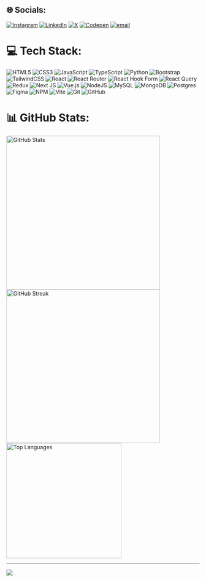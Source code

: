 
## 🌐 Socials:
[![Instagram](https://img.shields.io/badge/Instagram-%23E4405F.svg?logo=Instagram&logoColor=white)](https://instagram.com/@arifahrizal__) [![LinkedIn](https://img.shields.io/badge/LinkedIn-%230077B5.svg?logo=linkedin&logoColor=white)](https://linkedin.com/in/ariffahrizal) [![X](https://img.shields.io/badge/X-black.svg?logo=X&logoColor=white)](https://x.com/@arifahrizal__) [![Codepen](https://img.shields.io/badge/Codepen-000000?logo=codepen&logoColor=white)](https://codepen.io/arif-fahrizal) [![email](https://img.shields.io/badge/Email-D14836?logo=gmail&logoColor=white)](mailto:fahrizalarif07@gmail.com) 

# 💻 Tech Stack:
![HTML5](https://img.shields.io/badge/html5-%23E34F26.svg?style=for-the-badge&logo=html5&logoColor=white)
![CSS3](https://img.shields.io/badge/css3-%231572B6.svg?style=for-the-badge&logo=css3&logoColor=white)
![JavaScript](https://img.shields.io/badge/javascript-%23323330.svg?style=for-the-badge&logo=javascript&logoColor=%23F7DF1E)
![TypeScript](https://img.shields.io/badge/typescript-%23007ACC.svg?style=for-the-badge&logo=typescript&logoColor=white)
![Python](https://img.shields.io/badge/python-3670A0?style=for-the-badge&logo=python&logoColor=ffdd54)
![Bootstrap](https://img.shields.io/badge/bootstrap-%238511FA.svg?style=for-the-badge&logo=bootstrap&logoColor=white) 
![TailwindCSS](https://img.shields.io/badge/tailwindcss-%2338B2AC.svg?style=for-the-badge&logo=tailwind-css&logoColor=white) 
![React](https://img.shields.io/badge/react-%2320232a.svg?style=for-the-badge&logo=react&logoColor=%2361DAFB) 
![React Router](https://img.shields.io/badge/React_Router-CA4245?style=for-the-badge&logo=react-router&logoColor=white) 
![React Hook Form](https://img.shields.io/badge/React%20Hook%20Form-%23EC5990.svg?style=for-the-badge&logo=reacthookform&logoColor=white) 
![React Query](https://img.shields.io/badge/-React%20Query-FF4154?style=for-the-badge&logo=react%20query&logoColor=white) 
![Redux](https://img.shields.io/badge/redux-%23593d88.svg?style=for-the-badge&logo=redux&logoColor=white) 
![Next JS](https://img.shields.io/badge/Next-black?style=for-the-badge&logo=next.js&logoColor=white) 
![Vue.js](https://img.shields.io/badge/vue.js-%2335495e.svg?style=for-the-badge&logo=vuedotjs&logoColor=%234FC08D) 
![NodeJS](https://img.shields.io/badge/node.js-6DA55F?style=for-the-badge&logo=node.js&logoColor=white) 
![MySQL](https://img.shields.io/badge/mysql-4479A1.svg?style=for-the-badge&logo=mysql&logoColor=white) 
![MongoDB](https://img.shields.io/badge/MongoDB-%234ea94b.svg?style=for-the-badge&logo=mongodb&logoColor=white) 
![Postgres](https://img.shields.io/badge/postgres-%23316192.svg?style=for-the-badge&logo=postgresql&logoColor=white) 
![Figma](https://img.shields.io/badge/figma-%23F24E1E.svg?style=for-the-badge&logo=figma&logoColor=white) 
![NPM](https://img.shields.io/badge/NPM-%23CB3837.svg?style=for-the-badge&logo=npm&logoColor=white) 
![Vite](https://img.shields.io/badge/vite-%23646CFF.svg?style=for-the-badge&logo=vite&logoColor=white) 
![Git](https://img.shields.io/badge/git-%23F05033.svg?style=for-the-badge&logo=git&logoColor=white) 
![GitHub](https://img.shields.io/badge/github-%23121011.svg?style=for-the-badge&logo=github&logoColor=white)
# 📊 GitHub Stats:
<div style={{ display: 'flex', flexWrap: 'wrap', justifyContent: 'center', alignItems: 'center', gap: '1rem', width: '100%' }}>
  <img 
    width="400"
    src="https://github-readme-stats.vercel.app/api?username=arif-fahrizal&theme=synthwave&hide_border=true&include_all_commits=true&count_private=true" 
    alt="GitHub Stats" 
  />
  <img 
    width="400"
    src="https://github-readme-streak-stats.herokuapp.com/?user=arif-fahrizal&theme=synthwave&hide_border=true" 
    alt="GitHub Streak" 
  />
  <img 
    width="300"
    src="https://github-readme-stats.vercel.app/api/top-langs/?username=arif-fahrizal&theme=synthwave&hide_border=true&include_all_commits=true&count_private=true&layout=compact" 
    alt="Top Languages" 
  />
</div>

---
[![](https://visitcount.itsvg.in/api?id=arif-fahrizal&icon=3&color=0)](https://visitcount.itsvg.in)

<!-- Proudly created with GPRM ( https://gprm.itsvg.in ) -->
